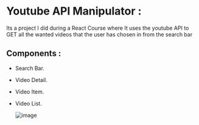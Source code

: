 # Youtube API Manipulator :
    
 Its a project I did during a React Course where It uses the youtube API to GET all the wanted videos that the user has
    chosen in from the search bar
    
 ## Components :
   - Search Bar.
   - Video Detail.
   - Video Item.
   - Video List.
      
      ![image](https://user-images.githubusercontent.com/36306586/60426488-6aa8f680-9bfd-11e9-8678-4c132eeaf7a3.png)

      
